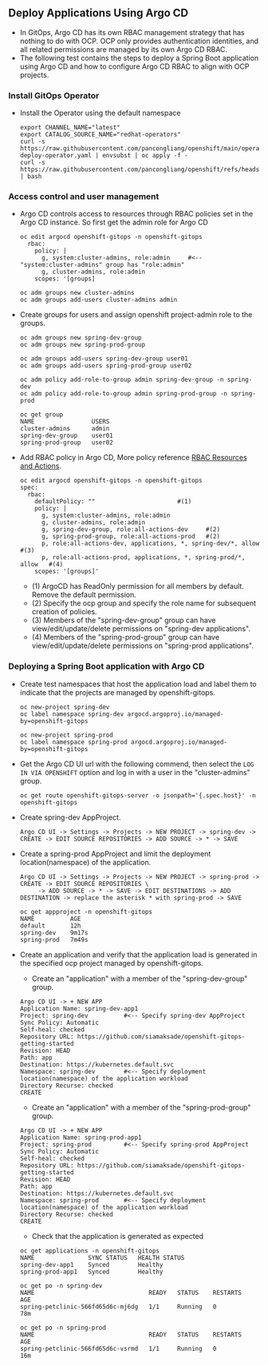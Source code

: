 ## Deploy Applications Using Argo CD

* In GitOps, Argo CD has its own RBAC management strategy that has nothing to do with OCP. 
  OCP only provides authentication identities, and all related permissions are managed by its own Argo CD RBAC.
* The following test contains the steps to deploy a Spring Boot application using Argo CD and how to configure Argo CD RBAC to align with OCP projects.


### Install GitOps Operator

* Install the Operator using the default namespace
  ```
  export CHANNEL_NAME="latest"
  export CATALOG_SOURCE_NAME="redhat-operators"
  curl -s https://raw.githubusercontent.com/pancongliang/openshift/main/operator/gitops/01-deploy-operator.yaml | envsubst | oc apply -f -
  curl -s https://raw.githubusercontent.com/pancongliang/openshift/refs/heads/main/operator/approve_ip.sh | bash
  ```

### Access control and user management

* Argo CD controls access to resources through RBAC policies set in the Argo CD instance. So first get the admin role for Argo CD
  ```
  oc edit argocd openshift-gitops -n openshift-gitops
    rbac:
      policy: |
        g, system:cluster-admins, role:admin     #<-- "system:cluster-admins" group has "role:admin"
        g, cluster-admins, role:admin
      scopes: '[groups]

  oc adm groups new cluster-admins
  oc adm groups add-users cluster-admins admin
  ```

* Create groups for users and assign openshift project-admin role to the groups.
  ```
  oc adm groups new spring-dev-group
  oc adm groups new spring-prod-group

  oc adm groups add-users spring-dev-group user01
  oc adm groups add-users spring-prod-group user02

  oc adm policy add-role-to-group admin spring-dev-group -n spring-dev
  oc adm policy add-role-to-group admin spring-prod-group -n spring-prod

  oc get group
  NAME                USERS
  cluster-admins      admin
  spring-dev-group    user01
  spring-prod-group   user02
  ```

* Add RBAC policy in Argo CD, More policy reference [RBAC Resources and Actions](https://argo-cd.readthedocs.io/en/stable/operator-manual/rbac/#basic-built-in-roles).
  ```
  oc edit argocd openshift-gitops -n openshift-gitops
  spec:
    rbac:
      defaultPolicy: ""                       #(1)
      policy: |
        g, system:cluster-admins, role:admin
        g, cluster-admins, role:admin
        g, spring-dev-group, role:all-actions-dev     #(2)
        g, spring-prod-group, role:all-actions-prod   #(2)
        p, role:all-actions-dev, applications, *, spring-dev/*, allow     #(3)
        p, role:all-actions-prod, applications, *, spring-prod/*, allow   #(4)
      scopes: '[groups]'
  ```
  - (1) ArgoCD has ReadOnly permission for all members by default. Remove the default permission.
  - (2) Specify the ocp group and specify the role name for subsequent creation of policies.
  - (3) Members of the "spring-dev-group" group can have view/edit/update/delete permissions on "spring-dev applications".
  - (4) Members of the "spring-prod-group" group can have view/edit/update/delete permissions on "spring-prod applications".



### Deploying a Spring Boot application with Argo CD

* Create test namespaces that host the application load and label them to indicate that the projects are managed by openshift-gitops.
  ```
  oc new-project spring-dev
  oc label namespace spring-dev argocd.argoproj.io/managed-by=openshift-gitops

  oc new-project spring-prod
  oc label namespace spring-prod argocd.argoproj.io/managed-by=openshift-gitops
  ```

* Get the Argo CD UI url with the following commend, then select the `LOG IN VIA OPENSHIFT` option and log in with a user in the "cluster-admins" group.
  ```
  oc get route openshift-gitops-server -o jsonpath='{.spec.host}' -n openshift-gitops
  ```
  
* Create spring-dev AppProject.
  ```
  Argo CD UI -> Settings -> Projects -> NEW PROJECT -> spring-dev -> CREATE -> EDIT SOURCE REPOSITORIES -> ADD SOURCE -> * -> SAVE
  ```

* Create a spring-prod AppProject and limit the deployment location(namespace) of the application.
  ```
  Argo CD UI -> Settings -> Projects -> NEW PROJECT -> spring-prod -> CREATE -> EDIT SOURCE REPOSITORIES \
       -> ADD SOURCE -> * -> SAVE -> EDIT DESTINATIONS -> ADD DESTINATION -> replace the asterisk * with spring-prod -> SAVE
  ```
  ```
  oc get appproject -n openshift-gitops
  NAME          AGE
  default       12h
  spring-dev    9m17s
  spring-prod   7m49s
  ```

* Create an application and verify that the application load is generated in the specified ocp project managed by openshift-gitops.
  - Create an "application" with a member of the "spring-dev-group" group.
  ```
  Argo CD UI -> + NEW APP
  Application Name: spring-dev-app1
  Project: spring-dev          #<-- Specify spring-dev AppProject
  Sync Policy: Automatic
  Self-heal: checked
  Repository URL: https://github.com/siamaksade/openshift-gitops-getting-started
  Revision: HEAD
  Path: app
  Destination: https://kubernetes.default.svc
  Namespace: spring-dev        #<-- Specify deployment location(namespace) of the application workload
  Directory Recurse: checked
  CREATE
  ```
  
  - Create an "application" with a member of the "spring-prod-group" group.
  ```
  Argo CD UI -> + NEW APP
  Application Name: spring-prod-app1
  Project: spring-prod         #<-- Specify spring-prod AppProject
  Sync Policy: Automatic
  Self-heal: checked
  Repository URL: https://github.com/siamaksade/openshift-gitops-getting-started
  Revision: HEAD
  Path: app
  Destination: https://kubernetes.default.svc
  Namespace: spring-prod       #<-- Specify deployment location(namespace) of the application workload
  Directory Recurse: checked
  CREATE
  ```

  - Check that the application is generated as expected
  ```
  oc get applications -n openshift-gitops
  NAME               SYNC STATUS   HEALTH STATUS
  spring-dev-app1    Synced        Healthy
  spring-prod-app1   Synced        Healthy

  oc get po -n spring-dev
  NAME                                READY   STATUS    RESTARTS   AGE
  spring-petclinic-566fd65d6c-mj6dg   1/1     Running   0          78m

  oc get po -n spring-prod
  NAME                                READY   STATUS    RESTARTS   AGE
  spring-petclinic-566fd65d6c-vsrmd   1/1     Running   0          16m
  ```
